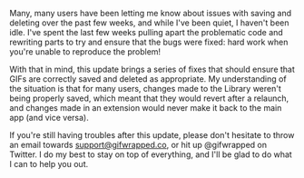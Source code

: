Many, many users have been letting me know about issues with saving and deleting over the past few weeks, and while I've been quiet, I haven't been idle. I've spent the last few weeks pulling apart the problematic code and rewriting parts to try and ensure that the bugs were fixed: hard work when you're unable to reproduce the problem!

With that in mind, this update brings a series of fixes that should ensure that GIFs are correctly saved and deleted as appropriate. My understanding of the situation is that for many users, changes made to the Library weren't being properly saved, which meant that they would revert after a relaunch, and changes made in an extension would never make it back to the main app (and vice versa).

If you're still having troubles after this update, please don't hesitate to throw an email towards support@gifwrapped.co, or hit up @gifwrapped on Twitter. I do my best to stay on top of everything, and I'll be glad to do what I can to help you out.